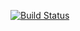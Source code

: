[![Build Status](https://travis-ci.com/anikaseibezeder/go-mux.svg?branch=master)](https://travis-ci.com/anikaseibezeder/go-mux)